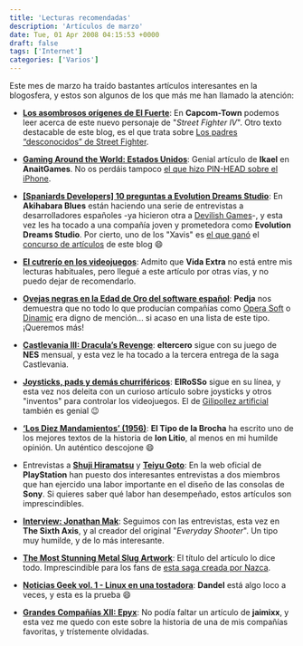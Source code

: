 ```yaml
---
title: 'Lecturas recomendadas'
description: 'Artículos de marzo'
date: Tue, 01 Apr 2008 04:15:53 +0000
draft: false
tags: ['Internet']
categories: ['Varios']
---
```


Este mes de marzo ha traído bastantes artículos interesantes en la blogosfera, y estos son algunos de los que más me han llamado la atención:

*   [**Los asombrosos orígenes de El Fuerte**](http://capcom-town.es/2008/03/20/los-asombrosos-origenes-de-el-fuerte/): En **Capcom-Town** podemos leer acerca de este nuevo personaje de "_Street Fighter IV_". Otro texto destacable de este blog, es el que trata sobre [Los padres “desconocidos” de Street Fighter](http://capcom-town.es/2008/03/09/los-padres-desconocidos-de-la-saga-street-fighter/).
*   [**Gaming Around the World: Estados Unidos**](http://www.anaitgames.com/gaming-around-the-world-estados-unidos/): Genial artículo de **Ikael** en **AnaitGames**. No os perdáis tampoco [el que hizo PIN-HEAD sobre el iPhone](http://www.anaitgames.com/la-llamada-del-iphone/).

*   [**\[Spaniards Developers\] 10 preguntas a Evolution Dreams Studio**](http://akihabarablues.com/2008/03/16/spaniards-developers-10-preguntas-a-evolution-dreams-studio/): En **Akihabara Blues** están haciendo una serie de entrevistas a desarrolladores españoles -ya hicieron otra a [Devilish Games](http://akihabarablues.com/2008/03/14/spaniards-developers-10-preguntas-a-devilish-games/)\-, y esta vez les ha tocado a una compañía joven y prometedora como **Evolution Dreams Studio**. Por cierto, uno de los "Xavis" es [el que ganó](/ganador-del-concurso-%C2%BFte-gusta-escribir/) el [concurso de artículos](/ganadores-del-concurso-%C2%BFte-gusta-escribir/) de este blog :smile:
*   [**El cutrerío en los videojuegos**](http://www.vidaextra.com/2008/03/14-el-cutrerio-en-los-videojuegos/): Admito que **Vida Extra** no está entre mis lecturas habituales, pero llegué a este artículo por otras vías, y no puedo dejar de recomendarlo.
*   [**Ovejas negras en la Edad de Oro del software español**](http://elpixeblogdepedja.com/2008/03/ovejas-negras-en-la-edad-de-oro-del-software-espanol.html): **Pedja** nos demuestra que no todo lo que producían compañías como [Opera Soft](/25-anos-de-spectrum-companias-opera-soft/) o [Dinamic](/25-anos-de-spectrum-companias-dinamic/) era digno de mención... si acaso en una lista de este tipo. ¡Queremos más!
*   [**Castlevania III: Dracula’s Revenge**](http://www.eltercero.net/2008/03/27/castlevania-iii-draculas-revenge/): **eltercero** sigue con su juego de **NES** mensual, y esta vez le ha tocado a la tercera entrega de la saga Castlevania.
*   [**Joysticks, pads y demás churriféricos**](http://yocreoqueno.wordpress.com/2008/03/26/joysticks-pads-y-demas-churrifericos/): **ElRoSSo** sigue en su línea, y esta vez nos deleita con un curioso artículo sobre joysticks y otros "inventos" para controlar los videojuegos. El de [Gilipollez artificial](http://yocreoqueno.wordpress.com/2008/03/13/gilipollez-artificial/) también es genial :wink:
*   [**‘Los Diez Mandamientos’ (1956)**](http://www.ionlitio.com/2008/03/25/los-diez-mandamientos-1956/): **El Tipo de la Brocha** ha escrito uno de los mejores textos de la historia de **Ion Litio**, al menos en mi humilde opinión. Un auténtico descojone :smile:
*   Entrevistas a [**Shuji Hiramatsu**](http://www.playstation.com/ps3-design/english/interface.html) y [**Teiyu Goto**](http://www.playstation.com/ps3-design/english/hardware.html): En la web oficial de **PlayStation** han puesto dos interesantes entrevistas a dos miembros que han ejercido una labor importante en el diseño de las consolas de **Sony**. Si quieres saber qué labor han desempeñado, estos artículos son imprescindibles.
*   [**Interview: Jonathan Mak**](http://www.thesixthaxis.com/interview_jonathan_mak_feature_723_tsa.aspx): Seguimos con las entrevistas, esta vez en **The Sixth Axis**, y al creador del original "_Everyday Shooter_". Un tipo muy humilde, y de lo más interesante.
*   [**The Most Stunning Metal Slug Artwork**](http://www.racketboy.com/retro/gameart/2008/03/best-metal-slug-fan-art.html): El título del artículo lo dice todo. Imprescindible para los fans de [esta saga creada por Nazca](/la-historia-de-metal-slug/).
*   [**Noticias Geek vol. 1 - Linux en una tostadora**](http://www.dandel.net/2008/03/13/noticias-geek-vol-1-linux-en-una-tostadora/): **Dandel** está algo loco a veces, y esta es la prueba :smile:
*   [**Grandes Compañías XII: Epyx**](http://www.lacoctelera.com/jaimixx/post/2008/03/13/grandes-companias-xii-epyx): No podía faltar un artículo de **jaimixx**, y esta vez me quedo con este sobre la historia de una de mis compañías favoritas, y trístemente olvidadas.